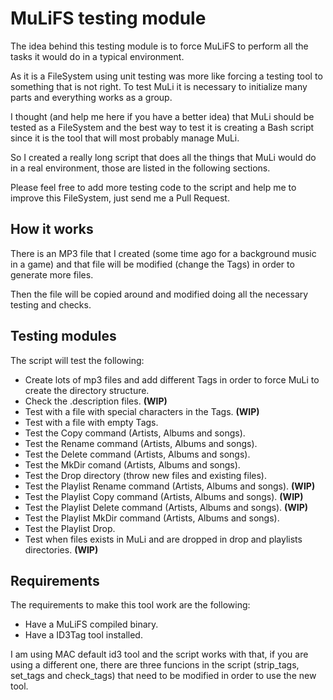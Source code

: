 MuLiFS testing module
=====================

The idea behind this testing module is to force MuLiFS to perform all the tasks it would do in a typical environment.

As it is a FileSystem using unit testing was more like forcing a testing tool to something that is not right. To test MuLi it is necessary to initialize many parts and everything works as a group.

I thought (and help me here if you have a better idea) that MuLi should be tested as a FileSystem and the best way to test it is creating a Bash script since it is the tool that will most probably manage MuLi.

So I created a really long script that does all the things that MuLi would do in a real environment, those are listed in the following sections.

Please feel free to add more testing code to the script and help me to improve this FileSystem, just send me a Pull Request.


How it works
------------
There is an MP3 file that I created (some time ago for a background music in a game) and that file will be modified (change the Tags) in order to generate more files.

Then the file will be copied around and modified doing all the necessary testing and checks.


Testing modules
---------------
The script will test the following:

- Create lots of mp3 files and add different Tags in order to force MuLi to create the directory structure. 
- Check the .description files. **(WIP)**
- Test with a file with special characters in the Tags. **(WIP)**
- Test with a file with empty Tags.
- Test the Copy command (Artists, Albums and songs).
- Test the Rename command (Artists, Albums and songs). 
- Test the Delete command (Artists, Albums and songs).
- Test the MkDir comand (Artists, Albums and songs). 
- Test the Drop directory (throw new files and existing files).
- Test the Playlist Rename command (Artists, Albums and songs). **(WIP)**
- Test the Playlist Copy command (Artists, Albums and songs). **(WIP)**
- Test the Playlist Delete command (Artists, Albums and songs). **(WIP)**
- Test the Playlist MkDir command (Artists, Albums and songs).
- Test the Playlist Drop.
- Test when files exists in MuLi and are dropped in drop and playlists directories. **(WIP)**


Requirements
------------
The requirements to make this tool work are the following:

- Have a MuLiFS compiled binary.
- Have a ID3Tag tool installed.

I am using MAC default id3 tool and the script works with that, if you are using a different one, there are three funcions in the script (strip_tags, set_tags and check_tags) that need to be modified in order to use the new tool.

